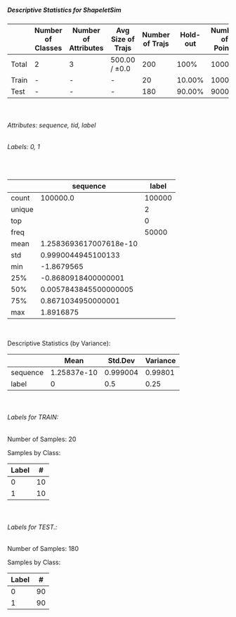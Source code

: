 ##### Descriptive Statistics for ShapeletSim


|       |   Number of Classes |   Number of Attributes |   Avg Size of Trajs |   Number of Trajs | Hold-out   |   Number of Points |   Longest Size |   Shortest Size |
|-------|---------------------|------------------------|---------------------|-------------------|------------|--------------------|----------------|-----------------|
| Total | 2                   | 3                      | 500.00 / ±0.0       | 200               | 100%       |             100000 |            500 |             500 |
| Train | -                   | -                      | -                   | 20                | 10.00%     |              10000 |            500 |             500 |
| Test  | -                   | -                      | -                   | 180               | 90.00%     |              90000 |            500 |             500 |

&nbsp;

###### Attributes: sequence, tid, label


###### Labels: 0, 1

&nbsp;

|        | sequence               | label   |
|--------|------------------------|---------|
| count  | 100000.0               | 100000  |
| unique |                        | 2       |
| top    |                        | 0       |
| freq   |                        | 50000   |
| mean   | 1.2583693617007618e-10 |         |
| std    | 0.9990044945100133     |         |
| min    | -1.8679565             |         |
| 25%    | -0.8680918400000001    |         |
| 50%    | 0.0057843845500000005  |         |
| 75%    | 0.8671034950000001     |         |
| max    | 1.8916875              |         |

&nbsp;

Descriptive Statistics (by Variance): 


|          |        Mean |   Std.Dev |   Variance |
|----------|-------------|-----------|------------|
| sequence | 1.25837e-10 |  0.999004 |    0.99801 |
| label    | 0           |  0.5      |    0.25    |

&nbsp;

###### Labels for TRAIN:


Number of Samples: 20
Samples by Class:
|   Label |   # |
|---------|-----|
|       0 |  10 |
|       1 |  10 |

&nbsp;

###### Labels for TEST.:


Number of Samples: 180
Samples by Class:
|   Label |   # |
|---------|-----|
|       0 |  90 |
|       1 |  90 |